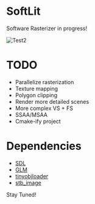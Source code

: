 # SoftLit

Software Rasterizer in progress!

![Test2](http://imgur.com/n5g5je0.gif)

# TODO
- Parallelize rasterization
- Texture mapping
- Polygon clipping
- Render more detailed scenes
- More complex VS + FS
- SSAA/MSAA
- Cmake-ify project

# Dependencies
- [SDL](https://www.libsdl.org/)
- [GLM](http://glm.g-truc.net/0.9.8/index.html)
- [tinyobjloader](http://syoyo.github.io/tinyobjloader/)
- [stb_image](https://github.com/nothings/stb)

Stay Tuned!
